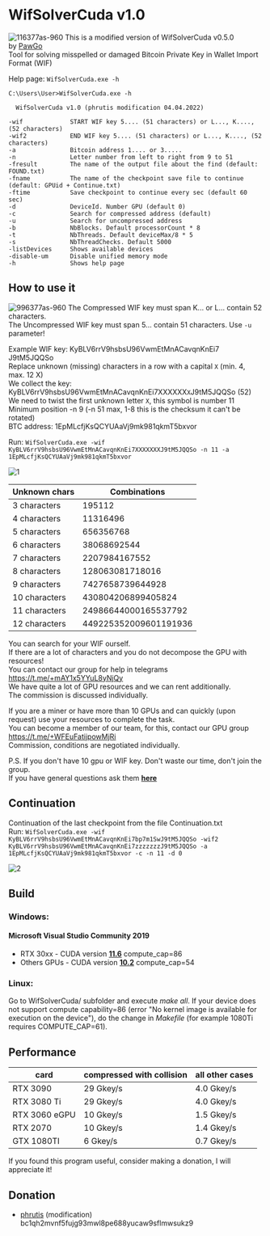 # WifSolverCuda v1.0
![116377as-960](https://user-images.githubusercontent.com/82582647/161723196-755b39a1-5fd4-4e9e-bbb6-10932be33244.jpg)
This is a modified version of WifSolverCuda v0.5.0 by [PawGo](https://github.com/PawelGorny) </br>
Tool for solving misspelled or damaged Bitcoin Private Key in Wallet Import Format (WIF)

Help page: ```WifSolverCuda.exe -h```
```
C:\Users\User>WifSolverCuda.exe -h

  WifSolverCuda v1.0 (phrutis modification 04.04.2022)

-wif             START WIF key 5.... (51 characters) or L..., K...., (52 characters)
-wif2            END WIF key 5.... (51 characters) or L..., K...., (52 characters)
-a               Bitcoin address 1.... or 3.....
-n               Letter number from left to right from 9 to 51
-fresult         The name of the output file about the find (default: FOUND.txt)
-fname           The name of the checkpoint save file to continue (default: GPUid + Continue.txt)
-ftime           Save checkpoint to continue every sec (default 60 sec)
-d               DeviceId. Number GPU (default 0)
-c               Search for compressed address (default)
-u               Search for uncompressed address
-b               NbBlocks. Default processorCount * 8
-t               NbThreads. Default deviceMax/8 * 5
-s               NbThreadChecks. Default 5000
-listDevices     Shows available devices
-disable-um      Disable unified memory mode
-h               Shows help page
 ```   

## How to use it
![996377as-960](https://user-images.githubusercontent.com/82582647/161723666-490cb467-f184-4bce-84ff-a29ec3d21fd3.jpg)
The Compressed WIF key must span K... or L... contain 52 characters.</br>
The Uncompressed WIF key must span 5... contain 51 characters. Use ```-u``` parameter! </br>

Example WIF key: KyBLV6rrV9hsbsU96VwmEtMnACavqnKnEi7 J9tM5JQQSo</br>
Replace unknown (missing) characters in a row with a capital ```X``` (min. 4, max. 12 X)</br>
We collect the key: KyBLV6rrV9hsbsU96VwmEtMnACavqnKnEi7XXXXXX```X```J9tM5JQQSo (52)</br>
We need to twist the first unknown letter ```X```, this symbol is number 11</br>
Minimum position -n 9 (-n 51 max, 1-8 this is the checksum it can't be rotated)</br>
BTC address: 1EpMLcfjKsQCYUAaVj9mk981qkmT5bxvor</br>

Run: ```WifSolverCuda.exe -wif KyBLV6rrV9hsbsU96VwmEtMnACavqnKnEi7XXXXXXXJ9tM5JQQSo -n 11 -a 1EpMLcfjKsQCYUAaVj9mk981qkmT5bxvor```

![1](https://user-images.githubusercontent.com/82582647/161607233-93a41d63-e506-4369-9785-68036ae794bf.png)

| Unknown chars   |      Combinations      |
|-----------------|------------------------|
|  3 characters   | 195112                 |
|  4 characters   | 11316496               |
|  5 characters   | 656356768              |
|  6 characters   | 38068692544            |
|  7 characters   | 2207984167552          |
|  8 characters   | 128063081718016        |
|  9 characters   | 7427658739644928       |
|  10 characters  | 430804206899405824     |
|  11 characters  | 24986644000165537792   | 
|  12 characters  | 449225352009601191936  | 

You can search for your WIF ourself. </br>
If there are a lot of characters and you do not decompose the GPU with resources! </br>
You can contact our group for help in telegrams https://t.me/+mAY1x5YYuL8yNjQy </br>
We have quite a lot of GPU resources and we can rent additionally. </br>
The commission is discussed individually.

If you are a miner or have more than 10 GPUs and can quickly (upon request) use your resources to complete the task. </br>
You can become a member of our team, for this, contact our GPU group https://t.me/+WFEuFatijpowMjRi </br>
Commission, conditions are negotiated individually.

P.S. If you don't have 10 gpu or WIF key. Don't waste our time, don't join the group. </br>
If you have general questions ask them [**here**](https://github.com/phrutis/WifSolverCuda/issues)

## Сontinuation
Сontinuation of the last checkpoint from the file Сontinuation.txt</br>
Run: ```WifSolverCuda.exe -wif KyBLV6rrV9hsbsU96VwmEtMnACavqnKnEi7bp7m1SwJ9tM5JQQSo -wif2 KyBLV6rrV9hsbsU96VwmEtMnACavqnKnEi7zzzzzzzJ9tM5JQQSo -a 1EpMLcfjKsQCYUAaVj9mk981qkmT5bxvor -c -n 11 -d 0```

![2](https://user-images.githubusercontent.com/82582647/161609712-2111fa71-2e9c-4508-b329-71ebb100d03b.png)
        
## Build
### Windows:

#### Microsoft Visual Studio Community 2019
- RTX 30xx - CUDA version [**11.6**](https://developer.nvidia.com/cuda-11-6-0-download-archive) compute_cap=86 </br>
- Others GPUs - CUDA version [**10.2**](https://developer.nvidia.com/cuda-10.2-download-archive?target_os=Windows&target_arch=x86_64&target_version=10&target_type=exenetwork) compute_cap=54 </br>

### Linux:
Go to WifSolverCuda/ subfolder and execute _make all_. If your device does not support compute capability=86 (error "No kernel image is available for execution on the device"), do the change in _Makefile_ (for example 1080Ti requires COMPUTE_CAP=61).


## Performance

| card          | compressed with collision | all other cases |
|---------------|---------------------------|-----------------|
| RTX 3090      | 29 Gkey/s                 | 4.0 Gkey/s      |
| RTX 3080 Ti   | 29 Gkey/s                 | 4.0 Gkey/s      |
| RTX 3060 eGPU | 10 Gkey/s                 | 1.5 Gkey/s      |
| RTX 2070      | 10 Gkey/s                 | 1.4 Gkey/s      |
| GTX 1080TI    | 6 Gkey/s                  | 0.7 Gkey/s      |

If you found this program useful, consider making a donation, I will appreciate it! <br>

## Donation
- [phrutis](https://github.com/phrutis) (modification)    bc1qh2mvnf5fujg93mwl8pe688yucaw9sflmwsukz9

